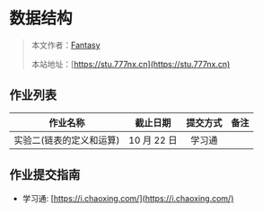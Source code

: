 # 数据结构

> 本文作者：[Fantasy](https://www.777nx.cn/personal/about/)
>
> 本站地址：[https://stu.777nx.cn](https://stu.777nx.cn)

## 作业列表

|         作业名称         |  截止日期   | 提交方式 | 备注 |
| :----------------------: | :---------: | :------: | :--: |
| 实验二(链表的定义和运算) | 10 月 22 日 |  学习通  |      |

## 作业提交指南

- 学习通: [https://i.chaoxing.com/](https://i.chaoxing.com/)
